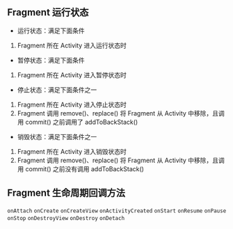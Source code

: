 ## Fragment 运行状态
- 运行状态：满足下面条件
1. Fragment 所在 Activity 进入运行状态时
- 暂停状态：满足下面条件
1. Fragment 所在 Activity 进入暂停状态时
- 停止状态：满足下面条件之一
1. Fragment 所在 Activity 进入停止状态时
2. Fragment 调用 remove()、replace() 将 Fragment 从 Activity 中移除，且调用 commit() 之前调用了 addToBackStack()
- 销毁状态：满足下面条件之一
1. Fragment 所在 Activity 进入销毁状态时
2. Fragment 调用 remove()、replace() 将 Fragment 从 Activity 中移除，且调用 commit() 之前没有调用 addToBackStack()

## Fragment 生命周期回调方法
`onAttach`
`onCreate`
`onCreateView`
`onActivityCreated`
`onStart`
`onResume`
`onPause`
`onStop`
`onDestroyView`
`onDestroy`
`onDetach`